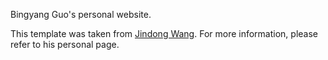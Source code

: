 Bingyang Guo's personal website.

This template was taken from [Jindong Wang](jindongwang.github.io). For more information, please refer to his personal page.
